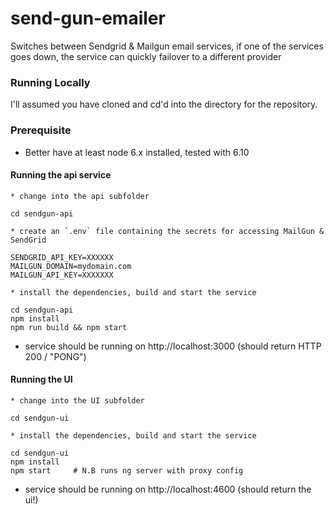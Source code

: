 # send-gun-emailer

Switches between Sendgrid &amp; Mailgun email services, if one of the services goes down, the service can quickly failover to a different provider


### Running Locally ###

I'll assumed you have cloned and cd'd into the directory for the repository.

### Prerequisite ###
* Better have at least node 6.x installed, tested with 6.10

#### Running the api service
    * change into the api subfolder
```
cd sendgun-api
```
    * create an `.env` file containing the secrets for accessing MailGun & SendGrid
```
SENDGRID_API_KEY=XXXXXX
MAILGUN_DOMAIN=mydomain.com
MAILGUN_API_KEY=XXXXXXX
```
    * install the dependencies, build and start the service
```
cd sendgun-api
npm install
npm run build && npm start
```
   * service should be running on http://localhost:3000  (should return HTTP 200 / "PONG")

#### Running the UI
    * change into the UI subfolder
```
cd sendgun-ui
```
    * install the dependencies, build and start the service
```
cd sendgun-ui
npm install
npm start     # N.B runs ng server with proxy config
```
   * service should be running on http://localhost:4600  (should return the ui!)

